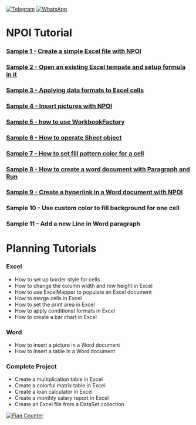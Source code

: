 [![Telegram](https://img.shields.io/badge/UserGroup-Telegram-2CA5E0.svg?logo=telegram&logoColor=white)](https://t.me/npoidevs)
[![WhatsApp](https://img.shields.io/badge/UserGroup-WhatsApp-25D366?logo=whatsapp&logoColor=white)](https://chat.whatsapp.com/CKD9wv3eW37K20CPUjCXwy)


# NPOI Tutorial

### [Sample 1 - Create a simple Excel file with NPOI](https://www.youtube.com/watch?v=z-h2hDz7RyM)
### [Sample 2 - Open an existing Excel tempate and setup formula in it](https://www.youtube.com/watch?v=kPNaeS_TVNg)
### [Sample 3 - Applying data formats to Excel cells](https://www.youtube.com/watch?v=w2aEKIuns0E)
### [Sample 4 - Insert pictures with NPOI](https://www.youtube.com/watch?v=KO3TuOi_Smc)
### [Sample 5 - how to use WorkbookFactory](https://www.youtube.com/watch?v=H4FzMWkZNH8)
### [Sample 6 - How to operate Sheet object](https://www.youtube.com/watch?v=Njurg1aEPTY)
### [Sample 7 - How to set fill pattern color for a cell](https://www.youtube.com/watch?v=K5X-TkBLN_s)
### [Sample 8 - How to create a word document with Paragraph and Run](https://www.youtube.com/watch?v=I_hoiZrsjMI)
### [Sample 9 - Create a hyperlink in a Word document with NPOI](https://www.youtube.com/watch?v=ah0n3jiFnlg)
### Sample 10 - Use custom color to fill background for one cell
### Sample 11 - Add a new Line in Word paragraph 

# Planning Tutorials
### Excel
- How to set up border style for cells
- How to change the column width and row height in Excel
- How to use ExcelMapper to populate an Excel document
- How to merge cells in Excel
- How to set the print area in Excel
- How to apply conditional formats in Excel
- How to create a bar chart in Excel

### Word
- How to insert a picture in a Word document
- How to insert a table in a Word document

### Complete Project 
- Create a multiplication table in Excel 
- Create a colorful matrix table in Excel
- Create a loan calculator in Excel
- Create a monthly salary report in Excel
- Create an Excel file from a DataSet collection

<a href="https://info.flagcounter.com/wPIv"><img src="https://s11.flagcounter.com/count2/wPIv/bg_FFFFFF/txt_000000/border_CCCCCC/columns_3/maxflags_12/viewers_0/labels_0/pageviews_0/flags_0/percent_0/" alt="Flag Counter" border="0"></a>
